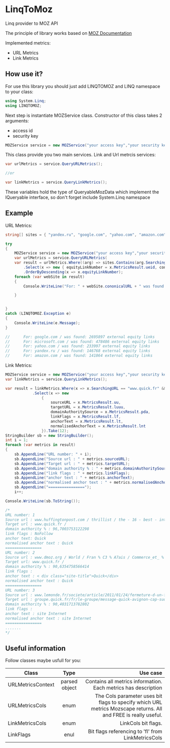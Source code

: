 # LinqToMoz
Linq provider to MOZ API

The principle of library works based on [MOZ Documentation](https://moz.com/help/guides/moz-api/mozscape/overview)

Implemented metrics:

* URL Metrics
* Link Metrics

## How use it?
For use this library you should just add LINQTOMOZ and LINQ namespace to your class:

```c#
using System.Linq;
using LINQTOMOZ;
```
Next step is instantiate MOZService class. Constructor of this class takes 2 arguments:

* access id
* security key

```c#
MOZService service = new MOZService("your access key","your security key");
```
This class provide you two main services. Link and Url metrcis services:
```c#
var urlMetrics = service.QueryURLMetrics();

//or

var linkMetrics = service.QueryLinkMetrics();
```
These variables hold the type of QueryableMozData which implement the IQueryable interface, so don't forget include System.Linq namespace

## Example

URL Metrics:
```c#
string[] sites = { "yandex.ru", "google.com", "yahoo.com", "amazon.com", "microsoft.com"};

try
{
	MOZService service = new MOZService("your access key","your security key");
	var urlMetrics = service.QueryURLMetrics(
	var result = urlMetrics.Where((arg) => sites.Contains(arg.SearchingURL) && arg.SourceCols == URLMetricsCols.FREE)
		.Select(x => new { equityLinkNumber = x.MetricsResult.ueid, cononicalURL = x.MetricsResult.uu })
		.OrderByDescending(x => x.equityLinkNumber);	
	foreach (var webSite in result)
	{
		Console.WriteLine("For: " + webSite.cononicalURL + " was found: " + webSite.equityLinkNumber + " external 		  equity  links");

	}


}
catch (LINQTOMOZ.Exception e)
{
	Console.WriteLine(e.Message);
}

//		For: google.com / was found: 2695897 external equity links
// 		For: microsoft.com / was found: 478486 external equity links
//		For: yahoo.com / was found: 233997 external equity links
//		For: yandex.ru / was found: 146768 external equity links
//		For: amazon.com / was found: 141064 external equity links
```
Link Metrics:
```c#
MOZService service = new MOZService("your access key","your security key");
var linkMetrics = service.QueryLinkMetrics();

var result = linkMetrics.Where(x => x.SearchingURL == "www.quick.fr" && x.Scope == ScopeType.PageToDomain && x.Sort == Sort.DomainAuthority && x.SourceCols == URLMetricsCols.FREE && x.LinkCols == (LinkMetricsCols.Flags | LinkMetricsCols.AnchorText | LinkMetricsCols.NormalizedAnchorText | LinkMetricsCols.MozRankPassed))
			.Select(x => new
				{
					sourceURL = x.MetricsResult.uu,
					targetURL = x.MetricsResult.luuu,
					domainAuthoritySource = x.MetricsResult.pda,
					linkFlags = x.MetricsResult.lf,
					anchorText = x.MetricsResult.lt,
					normalisedAnchorText = x.MetricsResult.lnt
				}).Take(12);
StringBuilder sb = new StringBuilder();
int i = 1;
foreach (var metrics in result)
{
	sb.AppendLine("URL number: " + i);
	sb.AppendLine("Source url : " + metrics.sourceURL);
	sb.AppendLine("Target url : " + metrics.targetURL);
	sb.AppendLine("domain authority % : " + metrics.domainAuthoritySource);
	sb.AppendLine("link flags : " + metrics.linkFlags);
	sb.AppendLine("anchor text : " + metrics.anchorText);
	sb.AppendLine("normalised anchor text : " + metrics.normalisedAnchorText);
	sb.AppendLine("================");
	i++;

Console.WriteLine(sb.ToString());

/*
URL number: 1
Source url : www.huffingtonpost.com / thrillist / the - 16 - best - international_b_6062214.html
Target url : www.quick.fr /
domain authority % : 96,7003753122298
link flags : NoFollow
anchor text: Quick
normalised anchor text : Quick
================
URL number: 2
Source url : www.dmoz.org / World / Fran % C3 % A7ais / Commerce_et_ % C3 % A9conomie / Gastronomie_et_alimentation / Restaurants_et_bars /
Target url: www.quick.fr /
domain authority % : 90,6354758566414
link flags : 
anchor text : < div class="site-title">Quick</div>
normalised anchor text : Quick
================
URL number: 3
Source url : www.lemonde.fr/societe/article/2011/01/24/fermeture-d-un-fast-food-pres-d-avignon-apres-la-mort-suspecte-d-un-adolescent_1469591_3224.html
Target url : groupe.quick.fr/fr/le-groupe/message-quick-avignon-cap-sud
domain authority % : 90,4031713782802
link flags : 
anchor text : site Internet
normalised anchor text : site Internet
================
.......
*/
```
## Useful information

Follow classes maybe usfull for you:

| Class         	| Type          | Use case  							|
| -------------------- 	|:-------------:| -------------------------------------------------------------:|
| URLMetricsContext     | parsed object | Contains all metrics information. Each metrics has description|
| URLMetricsCols      	| enum	        | The Cols parameter uses bit flags to specify which URL metrics Mozscape returns. All and FREE is really useful.|
| LinkMetricsCols 	| enum      	| LinkCols bit flags.			|
| LinkFlags             | enul          | Bit flags referencing to 'fl' from  LinkMetricsCols |





